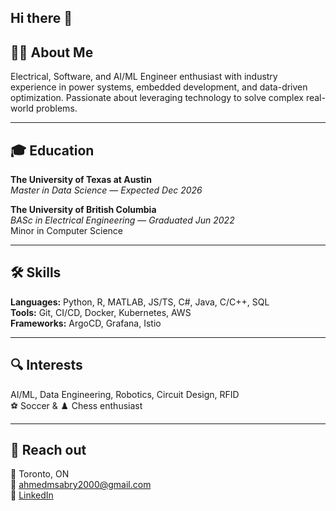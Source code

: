 ## Hi there 👋

## 🧑‍💻 About Me

Electrical, Software, and AI/ML Engineer enthusiast with industry experience in power systems, embedded development, and data-driven optimization. Passionate about leveraging technology to solve complex real-world problems.

---

## 🎓 Education

**The University of Texas at Austin**  
*Master in Data Science* — *Expected Dec 2026*

**The University of British Columbia**  
*BASc in Electrical Engineering* — *Graduated Jun 2022*  
Minor in Computer Science

---

## 🛠️ Skills

**Languages:** Python, R, MATLAB, JS/TS, C#, Java, C/C++, SQL  
**Tools:** Git, CI/CD, Docker, Kubernetes, AWS  
**Frameworks:** ArgoCD, Grafana, Istio

---

## 🔍 Interests

AI/ML, Data Engineering, Robotics, Circuit Design, RFID  
⚽ Soccer & ♟️ Chess enthusiast

---

## 💬 Reach out

📍 Toronto, ON  
📧 ahmedmsabry2000@gmail.com  
🔗 [LinkedIn](https://www.linkedin.com/in/ahmedmsabry/)


<!--
Here are some ideas to get you started:

- 🔭 I’m currently working on ...
- 🌱 I’m currently learning ...
- 👯 I’m looking to collaborate on ...
- 🤔 I’m looking for help with ...
- 💬 Ask me about ...
-->
